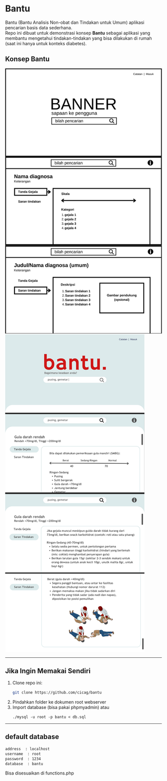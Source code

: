 # Bantu
Bantu (Bantu Analisis Non-obat dan Tindakan untuk Umum) aplikasi pencarian basis data sederhana.  
Repo ini dibuat untuk demonstrasi konsep **Bantu** sebagai aplikasi yang membantu mengetahui tindakan-tindakan yang bisa dilakukan di rumah (saat ini hanya untuk konteks diabetes).

## Konsep Bantu
![Gambar 1](images/1.png)  
![Gambar 2](images/2.png)

---

## Jika Ingin Memakai Sendiri
1. Clone repo ini:
   ```bash
   git clone https://github.com/cicag/bantu
   ```
2. Pindahkan folder ke dokumen root webserver
3. Import database (bisa pakai phpmyadmin) atau
   ```
   ./mysql -u root -p bantu < db.sql
   ```
---
## default database
```
address  : localhost
username  : root
password  : 1234
database  : bantu
```
Bisa disesuaikan di functions.php
